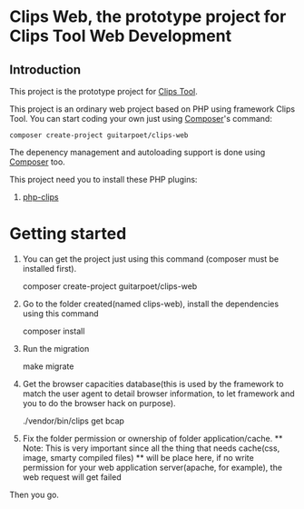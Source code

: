 # Clips Web, the prototype project for Clips Tool Web Development

## Introduction

This project is the prototype project for [Clips Tool](http://github.com/guitarpoet/clips-tool/).

This project is an ordinary web project based on PHP using framework Clips Tool. You can start coding your own just using [Composer](https://getcomposer.org)'s command:
	
	composer create-project guitarpoet/clips-web

The depenency management and autoloading support is done using [Composer](https://getcomposer.org) too.

This project need you to install these PHP plugins:

1. [php-clips](http://github.com/guitarpoet/php-clips)

# Getting started

1. You can get the project just using this command (composer must be installed first).

	composer create-project guitarpoet/clips-web

2. Go to the folder created(named clips-web), install the dependencies using this command
	
	composer install

3. Run the migration

	make migrate

4. Get the browser capacities database(this is used by the framework to match the user agent to detail browser information, to let framework and you to do the browser hack on purpose).

	./vendor/bin/clips get bcap

5. Fix the folder permission or ownership of folder application/cache. ** Note: This is very important since all the thing that needs cache(css, image, smarty compiled files) ** will be place here, if no write permission for your web application server(apache, for example), the web request will get failed

Then you go.
